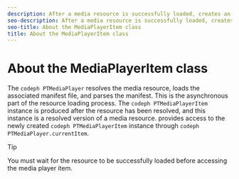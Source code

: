 ```yaml
---
description: After a media resource is successfully loaded, creates an instance of the PTMediaPlayerItem class to provide access to that resource.
seo-description: After a media resource is successfully loaded, creates an instance of the PTMediaPlayerItem class to provide access to that resource.
seo-title: About the MediaPlayerItem class
title: About the MediaPlayerItem class
---
```


# About the MediaPlayerItem class

The `codeph PTMediaPlayer` resolves the media resource, loads the associated manifest file, and parses the manifest. This is the asynchronous part of the resource loading process. The `codeph PTMediaPlayerItem` instance is produced after the resource has been resolved, and this instance is a resolved version of a media resource.  provides access to the newly created `codeph PTMediaPlayerItem` instance through `codeph PTMediaPlayer.currentItem`.

>[!TIP]
>
>You must wait for the resource to be successfully loaded before accessing the media player item.
